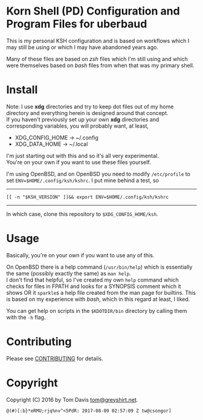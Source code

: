 Korn Shell (PD) Configuration and Program Files for uberbaud
=============================================================

This is my personal KSH configuration and is based on workflows which 
I may still be using or which I may have abandoned years ago.

Many of these files are based on *zsh* files which I'm still using and 
which were themselves based on *bash* files from when that was my 
primary shell.

Install
========

Note: I use **xdg** directories and try to keep dot files out of my 
home directory and everything herein is designed around that concept.  
If you haven't previously set up your own **xdg** directories and 
corresponding variables, you will probably want, at least,
  * XDG_CONFIG_HOME -> ~/.config
  * XDG_DATA_HOME   -> ~/.local

I'm just starting out with this and so it's all very experimental.  
You're on your own if you want to use these files yourself.

I'm using OpenBSD, and on OpenBSD you need to modify `/etc/profile` to 
set `ENV=$HOME/.config/ksh/kshrc`. I put mine behind a test, so

---
    [[ -n "$KSH_VERSION" ]]&& export ENV=$HOME/.config/ksh/kshrc
---

In which case, clone this repository to `$XDG_CONFIG_HOME/ksh`.

Usage
======

Basically, you're on your own if you want to use any of this.

On OpenBSD there is a help command (`/usr/bin/help`) which is 
essentially the same (possibly exactly the same) as `man help`.  
I don't find that helpful, so I've created my own `help` command which 
checks for files in FPATH and looks for a SYNOPSIS comment which it 
shows OR it `sparkle`s a help file created from the man page for 
builtins. This is based on my experience with *bash*, which in this 
regard at least, I liked.

You can get help on scripts in the `$KDOTDIR/bin` directory by calling 
them with the `-h` flag.

Contributing
=============

Please see [CONTRIBUTING](CONTRIBUTING.md) for details.

Copyright
==========

Copyright (C) 2016 by Tom Davis <tom@greyshirt.net>.

` @(#)[:b}*eRMU;rjq%nv^<5PdR: 2017-08-09 02:57:09 Z tw@csongor] `
